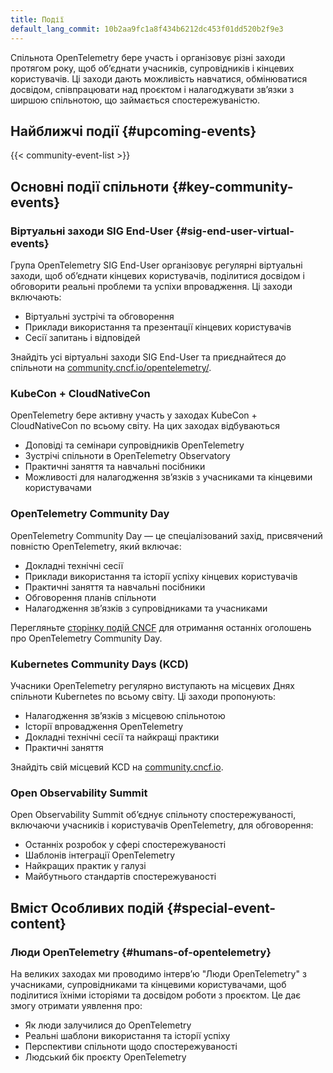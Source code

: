 ```yaml
---
title: Події
default_lang_commit: 10b2aa9fc1a8f434b6212dc453f01dd520b2f9e3
---
```


Спільнота OpenTelemetry бере участь і організовує різні заходи протягом року, щоб обʼєднати учасників, супровідників і кінцевих користувачів. Ці заходи дають можливість навчатися, обмінюватися досвідом, співпрацювати над проєктом і налагоджувати звʼязки з ширшою спільнотою, що займається спостережуваністю.

## Найближчі події {#upcoming-events}

{{< community-event-list >}}

## Основні події спільноти {#key-community-events}

### Віртуальні заходи SIG End-User {#sig-end-user-virtual-events}

Група OpenTelemetry SIG End-User організовує регулярні віртуальні заходи, щоб обʼєднати кінцевих користувачів, поділитися досвідом і обговорити реальні проблеми та успіхи впровадження. Ці заходи включають:

- Віртуальні зустрічі та обговорення
- Приклади використання та презентації кінцевих користувачів
- Сесії запитань і відповідей

Знайдіть усі віртуальні заходи SIG End-User та приєднайтеся до спільноти на [community.cncf.io/opentelemetry/](https://community.cncf.io/opentelemetry/).

### KubeCon + CloudNativeCon

OpenTelemetry бере активну участь у заходах KubeCon + CloudNativeCon по всьому світу. На цих заходах відбуваються

- Доповіді та семінари супровідників OpenTelemetry
- Зустрічі спільноти в OpenTelemetry Observatory
- Практичні заняття та навчальні посібники
- Можливості для налагодження звʼязків з учасниками та кінцевими користувачами

### OpenTelemetry Community Day

OpenTelemetry Community Day — це спеціалізований захід, присвячений повністю OpenTelemetry, який включає:

- Докладні технічні сесії
- Приклади використання та історії успіху кінцевих користувачів
- Практичні заняття та навчальні посібники
- Обговорення планів спільноти
- Налагодження звʼязків з супровідниками та учасниками

Перегляньте [сторінку подій CNCF](https://events.linuxfoundation.org/) для отримання останніх оголошень про OpenTelemetry Community Day.

### Kubernetes Community Days (KCD)

Учасники OpenTelemetry регулярно виступають на місцевих Днях спільноти Kubernetes по всьому світу. Ці заходи пропонують:

- Налагодження звʼязків з місцевою спільнотою
- Історії впровадження OpenTelemetry
- Докладні технічні сесії та найкращі практики
- Практичні заняття

Знайдіть свій місцевий KCD на [community.cncf.io](https://community.cncf.io/).

### Open Observability Summit

Open Observability Summit обʼєднує спільноту спостережуваності, включаючи учасників і користувачів OpenTelemetry, для обговорення:

- Останніх розробок у сфері спостережуваності
- Шаблонів інтеграції OpenTelemetry
- Найкращих практик у галузі
- Майбутнього стандартів спостережуваності

## Вміст Особливих подій {#special-event-content}

### Люди OpenTelemetry {#humans-of-opentelemetry}

На великих заходах ми проводимо інтервʼю "Люди OpenTelemetry" з учасниками, супровідниками та кінцевими користувачами, щоб поділитися їхніми історіями та досвідом роботи з проєктом. Це дає змогу отримати уявлення про:

- Як люди залучилися до OpenTelemetry
- Реальні шаблони використання та історії успіху
- Перспективи спільноти щодо спостережуваності
- Людський бік проєкту OpenTelemetry
